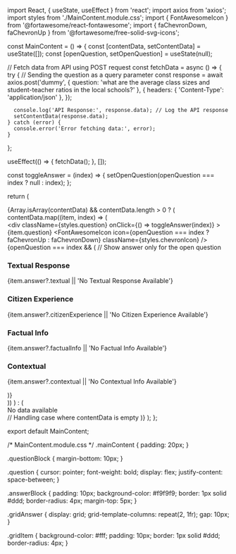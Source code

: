 import React, { useState, useEffect } from 'react';
import axios from 'axios';
import styles from './MainContent.module.css';
import { FontAwesomeIcon } from '@fortawesome/react-fontawesome';
import { faChevronDown, faChevronUp } from '@fortawesome/free-solid-svg-icons';

const MainContent = () => {
  const [contentData, setContentData] = useState([]);
  const [openQuestion, setOpenQuestion] = useState(null);

  // Fetch data from API using POST request
  const fetchData = async () => {
    try {
      // Sending the question as a query parameter
      const response = await axios.post('dummy', {
        question: 'what are the average class sizes and student-teacher ratios in the local schools?'
      }, {
        headers: {
          'Content-Type': 'application/json'
        },
      });
      
      console.log('API Response:', response.data); // Log the API response
      setContentData(response.data);
    } catch (error) {
      console.error('Error fetching data:', error);
    }
  };

  useEffect(() => {
    fetchData();
  }, []);

  const toggleAnswer = (index) => {
    setOpenQuestion(openQuestion === index ? null : index);
  };

  return (
    <div className={styles.mainContent}>
      {Array.isArray(contentData) && contentData.length > 0 ? (
        contentData.map((item, index) => (
          <div key={index} className={styles.questionBlock}>
            <div
              className={styles.question}
              onClick={() => toggleAnswer(index)}
            >
              {item.question}
              <FontAwesomeIcon
                icon={openQuestion === index ? faChevronUp : faChevronDown}
                className={styles.chevronIcon}
              />
            </div>
            {openQuestion === index && ( // Show answer only for the open question
              <div className={styles.answerBlock}>
                <div className={styles.gridAnswer}>
                  <div className={styles.gridItem}>
                    <h3>Textual Response</h3>
                    <p>{item.answer?.textual || 'No Textual Response Available'}</p>
                  </div>
                  <div className={styles.gridItem}>
                    <h3>Citizen Experience</h3>
                    <p>{item.answer?.citizenExperience || 'No Citizen Experience Available'}</p>
                  </div>
                  <div className={styles.gridItem}>
                    <h3>Factual Info</h3>
                    <p>{item.answer?.factualInfo || 'No Factual Info Available'}</p>
                  </div>
                  <div className={styles.gridItem}>
                    <h3>Contextual</h3>
                    <p>{item.answer?.contextual || 'No Contextual Info Available'}</p>
                  </div>
                </div>
              </div>
            )}
          </div>
        ))
      ) : (
        <div>No data available</div> // Handling case where contentData is empty
      )}
    </div>
  );
};

export default MainContent;


/* MainContent.module.css */
.mainContent {
  padding: 20px;
}

.questionBlock {
  margin-bottom: 10px;
}

.question {
  cursor: pointer;
  font-weight: bold;
  display: flex;
  justify-content: space-between;
}

.answerBlock {
  padding: 10px;
  background-color: #f9f9f9;
  border: 1px solid #ddd;
  border-radius: 4px;
  margin-top: 5px;
}

.gridAnswer {
  display: grid;
  grid-template-columns: repeat(2, 1fr);
  gap: 10px;
}

.gridItem {
  background-color: #fff;
  padding: 10px;
  border: 1px solid #ddd;
  border-radius: 4px;
}
